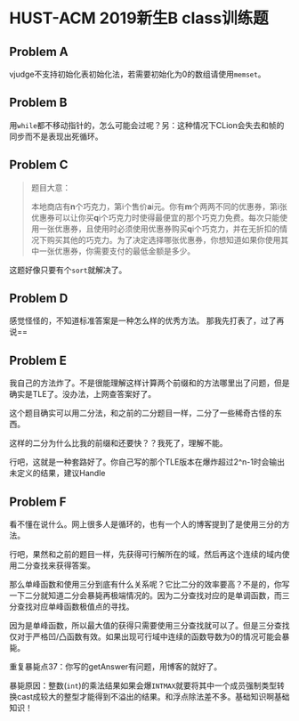 # HUST-ACM 2019新生B class训练题

## Problem A

vjudge不支持初始化表初始化法，若需要初始化为0的数组请使用`memset`。

## Problem B

用`while`都不移动指针的，怎么可能会过呢？另：这种情况下CLion会失去和帧的同步而不是表现出死循环。


## Problem C

>题目大意：
>
>本地商店有**n**个巧克力，第i个售价**a**i元。你有**m**个两两不同的优惠券，第i张优惠券可以让你买**q**i个巧克力时使得最便宜的那个巧克力免费。每次只能使用一张优惠券，且使用时必须使用优惠券购买**q**i个巧克力，并在无折扣的情况下购买其他的巧克力。为了决定选择哪张优惠券，你想知道如果你使用其中一张优惠券，你需要支付的最低金额是多少。  
>

这题好像只要有个`sort`就解决了。

## Problem D

感觉怪怪的，不知道标准答案是一种怎么样的优秀方法。
那我先打表了，过了再说==

## Problem E

我自己的方法炸了。不是很能理解这样计算两个前缀和的方法哪里出了问题，但是确实是TLE了。没办法，上网查答案好了。

这个题目确实可以用二分法，和之前的二分题目一样，二分了一些稀奇古怪的东西。

这样的二分为什么比我的前缀和还要快？？我死了，理解不能。

行吧，这就是一种套路好了。你自己写的那个TLE版本在爆炸超过2^n-1时会输出未定义的结果，建议Handle

## Problem F

看不懂在说什么。网上很多人是循环的，也有一个人的博客提到了是使用三分的方法。

行吧，果然和之前的题目一样，先获得可行解所在的域，然后再这个连续的域内使用二分查找来获得答案。

那么单峰函数和使用三分到底有什么关系呢？它比二分的效率要高？不是的，你写一下二分就知道二分会暴毙再极端情况的。因为二分查找对应的是单调函数，而三分查找对应单峰函数极值点的寻找。

因为是单峰函数，所以最大值的获得只需要使用三分查找就可以了。但是三分查找仅对于严格凹/凸函数有效。如果出现可行域中连续的函数导数为0的情况可能会暴毙。

重复暴毙点37：你写的getAnswer有问题，用博客的就好了。

暴毙原因：整数(`int`)的乘法结果如果会爆`INTMAX`就要将其中一个成员强制类型转换cast成较大的整型才能得到不溢出的结果。和浮点除法差不多。基础知识啊基础知识！
